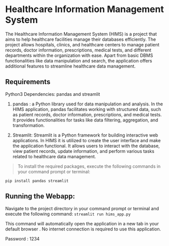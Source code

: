 # Healthcare Information Management System

The Healthcare Information Management System (HIMS) is a project that aims to help healthcare facilities manage their databases efficiently. The project allows hospitals, clinics, and healthcare centers to manage patient records, doctor information, prescriptions, medical tests, and different departments within the organization with ease. Apart from basic DBMS functionalities like data manipulation and search, the application offers additional features to streamline healthcare data management.

## Requirements

Python3
Dependencies: pandas and streamlit
1. pandas : a Python library used for data manipulation and analysis. In the HIMS application, pandas facilitates working with structured data, such as patient records, doctor information, prescriptions, and medical tests. It provides functionalities for tasks like data filtering, aggregation, and transformation.

2. Streamlit: Streamlit is a Python framework for building interactive web applications. In HIMS it is utilized to create the user interface and make the application functional. It allows users to interact with the database, view patient records, update information, and perform various tasks related to healthcare data management.

> To install the required packages, execute the following commands in your command prompt or terminal:
> 
 `pip install pandas streamlit`

## Running the Webapp: 

Navigate to the project directory in your command prompt or terminal and execute the following command:
`streamlit run hims_app.py`

This command will automatically open the application in a new tab in your default browser . No internet connection is required to use this application.

Password : 1234
